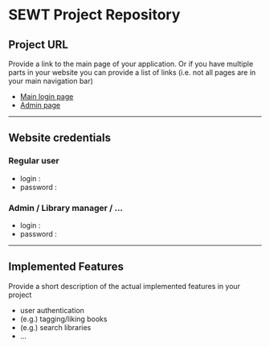 # SEWT Project Repository

## Project URL
Provide a link to the main page of your application. Or if you have multiple parts in your website you can provide a list of links (i.e. not all pages are in your main navigation bar)
* [Main login page](https://a24webxx.studev.groept.be/public)
* [Admin page](https://a24webxx.studev.groept.be/public/admin)

---

## Website credentials
### Regular user
- login : 
- password :
### Admin / Library manager / ...
- login :
- password :

---

## Implemented Features
Provide a short description of the actual implemented features in your project
* user authentication
* (e.g.) tagging/liking books
* (e.g.) search libraries
* ...